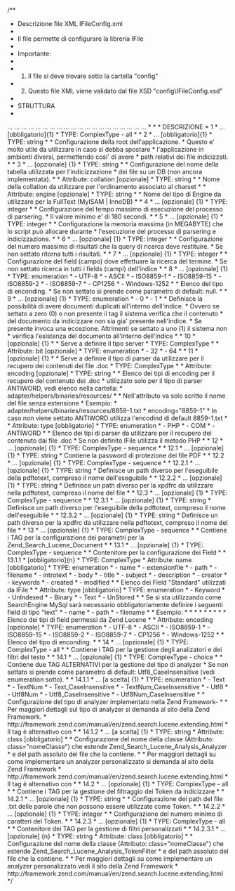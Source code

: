 /**
 * Descrizione file XML IFileConfig.xml
 *
 * Il file permette di configurare la libreria IFile
 *
 * Importante:
 * 
 * 1. Il file si deve trovare sotto la cartella "config"
 * 2. Questo file XML viene validato dal file XSD "config\IFileConfig.xsd"
 *
 * STRUTTURA
 *
 <ifile>
 	<root-application>...</root-application>
 	<table-name collation="..." engine="...">...</table-name>
 	<timelimit>...</timelimit>
	<memorylimit>...</memorylimit>
	<resultlimit>...</resultlimit>
	<default-search-field>...</default-search-field>	
	<duplicate>...</duplicate>
	<server bit="..." />
 	<encoding>...</encoding>
	<doctotxt encoding"..." type="..." />
	<xpdf>
		<opw>...</opw>
		<pdftotext>
			<executable>...</executable>
			<xpdfrc>...</xpdfrc>
		</pdftotext>				
		<pdfinfo>
			<executable>...</executable>
			<xpdfrc>...</xpdfrc>
		</pdfinfo>				
	</xpdf>
	<zend-document>
		<fields>
			<field name="..." type="..." />
			...						
		</fields>		
	</zend-document>
 	<analyzer>
 		<type>
 			<default>...</default>
			<custom-default class="...">...</custom-default>				
 		</type>
		<filters>
	 		<stop-words>...</stop-words>
	 		<short-words>...</short-words>
			<custom-filters>
				<filter class="...">...</filter>
				...
			</custom-filters>
		</filters>
	</analyzer>
 </ifile>
 *
 *
 * DESCRIZIONE
 * 1
 * <ifile>...</ifile> [obbligatorio]{1}
 * TYPE: ComplexType - all
 *
 * 2
 * <root-application>...</root-application> [obbligatorio]{1}
 * TYPE: string
 * 
 * Configurazione della root dell'applicazione.
 * Questo e' molto utile da utilizzare in caso si debba spostare
 * l'applicazione in ambienti diversi, permettendo cosi' di avere
 * path relativi dei file indicizzati.  
 *
 * 3
 * <table-name>...</table-name> [opzionale] {1}
 * TYPE: string
 *
 * Configurazione del nome della tabella utilizzata per l'indicizzazione
 * dei file su un DB (non ancora implementata).
 *
 * Attribute: collation [opzionale]
 * TYPE: string
 *
 * Nome della collation da utilizzare per l'ordinamento associato al charset
 *
 * Attribute: engine [opzionale]
 * TYPE: string
 *
 * Nome del tipo di Engine da utilizzare per la FullText (MyISAM | InnoDB)
 *
 * 4
 * <timelimit>...</timelimit> [opzionale] {1}
 * TYPE: integer
 *
 * Configurazione del tempo massimo di esecuzione del processo di parsering.
 * Il valore minimo e' di 180 secondi.
 *
 * 5
 * <memorylimit>...</memorylimit> [opzionale] {1}
 * TYPE: integer
 *
 * Configurazione la memoria massima (in MEGABYTE) che lo script può allocare durante 
 * l'esecuzione del processo di parsering e indicizzazione.
 *
 * 6
 * <resultlimit>...</resultlimit> [opzionale] {1}
 * TYPE: integer
 *
 * Configurazione del numero massimo di risultati che la query di ricerca deve restituire.
 * Se non settato ritorna tutti i risultati.
 *
 * 7
 * <default-search-field>...</default-search-field> [opzionale] {1}
 * TYPE: integer
 *
 * Configurazione del field (campo) dove effettuare la ricerca del termine.
 * Se non settato ricerca in tutti i fields (campi) dell'indice
 *
 * 8
 * <encoding>...</encoding> [opzionale] {1} 
 * TYPE: enumeration
 * - UTF-8
 * - ASCII
 * - ISO8859-1
 * - ISO8859-15
 * - ISO8859-2
 * - ISO8859-7
 * - CP1256
 * - Windows-1252
 *
 * Elenco del tipo di enconding.
 * Se non settato si prende come parametro di default: null.
 *
 * 9
 * <duplicate>...</duplicate> [opzionale] {1}
 * TYPE: enumeration
 * - 0
 * - 1
 *
 * Definisce la possibilità di avere documenti duplicati all'interno dell'indice.
 * Ovvero se settato a zero (0) o non presente il tag il sistema verifica che il contenuto
 * del documento da indicizzare non sia gia' presente nell'indice.
 * Se presente invoca una eccezione. Altrimenti se settato a uno (1) il sistema non
 * verifica l'esistenza del documento all'interno dell'indice
 *
 * 10 
 * <server bit="..." /> [opzionale] {1}
 *
 * Serve a definire il tipo server
 * TYPE: ComplexType
 *
 * Attribute: bit [opzionale]
 * TYPE: enumeration
 * - 32
 * - 64
 *
 * 11 
 * <doctotxt encoding="..." type="..." /> [opzionale] {1}
 *
 * Serve a definire il tipo di parser da utilizzare per il recupero dei contenuti dei file .doc
 * TYPE: ComplexType
 *
 * Attribute: encoding [opzionale]
 * TYPE: string
 * 
 * Elenco dei tipi di encoding per il recupero del contenuto dei .doc 
 * utilizzato solo per il tipo di parser ANTIWORD, vedi elenco nella cartella: 
 * 	adapter/helpers/binaries/resources/
 *
 * Nell'attributo va solo scritto il nome del file senza estensione
 * Esempio: * adapter/helpers/binaries/resources/8859-1.txt
 * encoding="8859-1"
 * In caso non viene settato ANTIWORD utilizza l'encodind di default 8859-1.txt
 *
 * Attribute: type [obbligatorio]
 * TYPE: enumeration
 * - PHP
 * - COM
 * - ANTIWORD
 * 
 * Elenco dei tipi di parser da utilizzare per il recupero del contenuto dai file .doc
 * Se non definito IFile utilizza il metodo PHP  
 *
 * 12
 * <xpdf>...</xpdf> [opzionale] {1}
 * TYPE: ComplexType - sequence
 *
 * 12.1
 * <opw>...</opw> [opzionale] {1}
 * TYPE: string
 * Contiene la password di protezione dei file PDF
 *
 * 12.2
 * <pdftotext>...</pdftotext> [opzionale] {1}
 * TYPE: ComplexType - sequence
 *
 * 12.2.1
 * <executable>...</executable> [opzionale] {1}
 * TYPE: string
 * Definisce un path diverso per l'eseguibile della pdftotext, compreso il nome dell'eseguibile
 *
 * 12.2.2
 * <xpdfrc>...</xpdfrc> [opzionale] {1}
 * TYPE: string
 * Definisce un path diverso per la xpdfrc da utilizzare nella pdftotext, compreso il nome del file
 * 
 * 12.3
 * <pdfinfo>...</pdfinfo> [opzionale] {1}
 * TYPE: ComplexType - sequence
 *
 * 12.3.1
 * <executable>...</executable> [opzionale] {1}
 * TYPE: string
 * Definisce un path diverso per l'eseguibile della pdftotext, compreso il nome dell'eseguibile
 *
 * 12.3.2
 * <xpdfrc>...</xpdfrc> [opzionale] {1}
 * TYPE: string
 * Definisce un path diverso per la xpdfrc da utilizzare nella pdftotext, compreso il nome del file 
 *
 * 13
 * <zend-document>...</zend-document> [opzionale] {1}
 * TYPE: ComplexType - sequence
 *
 * Contiene i TAG per la configurazione dei parametri per la Zend_Search_Lucene_Document
 *
 * 13.1
 * <fields>...</fields> [opzionale] {1}
 * TYPE: ComplexType - sequence
 *
 * Contenitore per la configurazione dei Field
 *
 * 13.1.1
 * <field /> [obbligatorio]{n}
 * TYPE: ComplexType
 * Attribute: name [obbligatorio]
 * TYPE: enumeration
 * - name
 * - extensionfile
 * - path
 * - filename
 * - introtext			
 * - body
 * - title
 * - subject
 * - description
 * - creator
 * - keywords
 * - created
 * - modified
 *
 * Elenco dei Field "Standard" utilizzati da IFile
 *
 * Attribute: type [obbligatorio]
 * TYPE: enumeration
 * - Keyword
 * - UnIndexed
 * - Binary
 * - Text
 * - UnStored
 *
 * Se si sta utilizzando come SearchEngine MySql sarà necessario obbligatoriamente definire i seguenti field di tipo "text"
 * - name
 * - path
 * - filename
 *
 * Esempio:
 * <zend-document>
 *		<fields>			
 *			<field name="name" type="Text" />
 *			<field name="path" type="Text" />
 *			<field name="filename" type="Text" />			
 *		</fields>		
 *	</zend-document>
 *
 * Elenco dei tipi di field permessi da Zend Lucene
 *
 * Attribute: encoding [opzionale]
 * TYPE: enumeration
 * - UTF-8
 * - ASCII
 * - ISO8859-1
 * - ISO8859-15
 * - ISO8859-2
 * - ISO8859-7
 * - CP1256
 * - Windows-1252
 *
 * Elenco del tipo di enconding.
 *
 * 14
 * <analyzer>...</analyzer> [opzionale] {1}
 * TYPE: ComplexType - all
 * 
 * Contiene i TAG per la gestione degli analizatori e dei filtri del testo
 *
 * 14.1
 * <type>...</type> [opzionale] {1}
 * TYPE: ComplexType - choice
 *
 * Contiene due TAG ALTERNATIVI per la gestione del tipo di analyzer
 * Se non settato si prende come parametro di default: Utf8_CaseInsensitive (vedi enumeration sotto).
 *
 * 14.1.1
 * <default>...</default> [a scelta] {1}
 * TYPE: enumeration
 * - Text
 * - TextNum
 * - Text_CaseInsensitive
 * - TextNum_CaseInsensitive
 * - Utf8
 * - Utf8Num
 * - Utf8_CaseInsensitive
 * - Utf8Num_CaseInsensitive
 *
 * Configurazione del tipo di analyzer implementato nella Zend Framework-
 *
 * Per maggiori dettagli sul tipo di analyzer si demanda al sito della Zend Framework.
 * http://framework.zend.com/manual/en/zend.search.lucene.extending.html
 * Il tag è alternativo con <custom-default>
 *
 * 14.1.2
 * <custom-default>...</custom-default> [a scelta] {1}
 * TYPE: string
 * Attribute: class [obbligatorio]
 *
 * Configurazione del nome della classe (Attributo: class="nomeClasse") che estende Zend_Search_Lucene_Analysis_Analyzer
 * e del path assoluto del file che la contiene.
 *
 * Per maggiori dettagli su come implementare un analyzer personalizzato si demanda al sito della Zend Framework
 * http://framework.zend.com/manual/en/zend.search.lucene.extending.html
 * Il tag è alternativo con <default>
 *
 * 14.2
 * <filters>...</filters> [opzionale] {1}
 * TYPE: ComplexType - all
 * 
 * Contiene i TAG per la gestione del filtraggio dei Token da indicizzare 
 *
 * 14.2.1
 * <stop-words>...</stop-words> [opzionale] {1}
 * TYPE: string
 *
 * Configurazione del path del file .txt delle parole che non possono essere utilizzate come Token.
 *
 * 14.2.2
 * <short-words>...</short-words> [opzionale] {1}
 * TYPE: integer
 *
 * Configurazione del numero minimo di caratteri del Token.
 *
 * 14.2.3
 * <custom-filters>...</custom-filters> [opzionale] {1}
 * TYPE: ComplexType - all
 *
 * Contenitore dei TAG per la gestione di filtri personalizzati
 *
 * 14.2.3.1
 * <filter class="...">...</filter> [opzionale] {n}
 * TYPE: string
 * Attribute: class [obbligatorio]
 *
 * Configurazione del nome della classe (Attributo: class="nomeClasse") che estende Zend_Search_Lucene_Analysis_TokenFilter
 * e del path assoluto del file che la contiene.
 *
 * Per maggiori dettagli su come implementare un analyzer personalizzato vedi il sito della Zend Framework
 * http://framework.zend.com/manual/en/zend.search.lucene.extending.html
 */